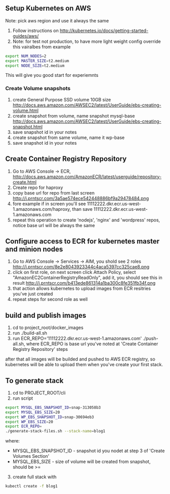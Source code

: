 


## Setup Kubernetes on AWS

Note: pick aws region and use it always the same

1. Follow instructions on http://kubernetes.io/docs/getting-started-guides/aws/
2. Note: for test not production, to have more light weight config override this vairalbes from example
```bash
export NUM_NODES=2
export MASTER_SIZE=t2.medium
export NODE_SIZE=t2.medium
```
This will give you good start for experiemnts

### Create Volume snapshots 

1. create General Purpose SSD volume 10GB size http://docs.aws.amazon.com/AWSEC2/latest/UserGuide/ebs-creating-volume.html
1. create snapshot from volume, name snapshot mysql-base http://docs.aws.amazon.com/AWSEC2/latest/UserGuide/ebs-creating-snapshot.html
1. save snapshot id in your notes
1. create snapshot from same volume, name it wp-base
1. save snapshot id in your notes

## Create Container Registry Repository

1. Go to AWS Console -> ECR, http://docs.aws.amazon.com/AmazonECR/latest/userguide/repository-create.html
1. Create repo for haproxy
1. copy base url for repo from last screen http://i.prntscr.com/3a5ae574ece542448886bf9a29478484.png
1. fore example if in screen you'll see 11112222.dkr.ecr.us-west-1.amazonaws.com/haproxy, than save 11112222.dkr.ecr.us-west-1.amazonaws.com
1. repeat this operation to create 'nodejs', 'nginx' and 'wordpress' repos, notice base url will be always the same

## Configure access to ECR for kubernetes master and minion nodes

1. Go to AWS Console -> Services -> AIM, you shold see 2 roles http://i.prntscr.com/8e2e8043923344c4aca5397cc325cae8.png
1. click on first role, on next screen click Attach Policy, select "AmazonEC2ContainerRegistryReadOnly", add it, you should see this in result http://i.prntscr.com/b413ede861314a1ba300c8fe351fb34f.png
1. that action allows kubernetes to upload images from ECR resitries you've just created
1. repeat steps for second role as well

## build and publish images

1. cd to project_root/docker_images
2. run ./build-all.sh
3. run ECR_REPO='11112222.dkr.ecr.us-west-1.amazonaws.com' ./push-all.sh, where ECR_REPO is base url you've noted at 'Create Container Registry Repository' steps

after that all images will be builded and pushed to AWS ECR registry, so kubernetes will be able to upload them when you've create your first stack.

## To generate stack

1. cd to PROJECT_ROOT/cli
1. run script 
```bash
export MYSQL_EBS_SNAPSHOT_ID=snap-313058b3
export MYSQL_EBS_SIZE=20
export WP_EBS_SHAPSHOT_ID=snap-30694eb3
export WP_EBS_SIZE=20
export ECR_REPO=
./generate-stack-files.sh --stack-name=blog1
```
where:
 - MYSQL_EBS_SNAPSHOT_ID - snapshot id you nodet at step 3 of 'Create Volumes Section'
 - MYSQL_EBS_SIZE - size of volume will be created from snapshot, should be >= 
3. create full stack with
```bash
kubectl create -f blog1
```